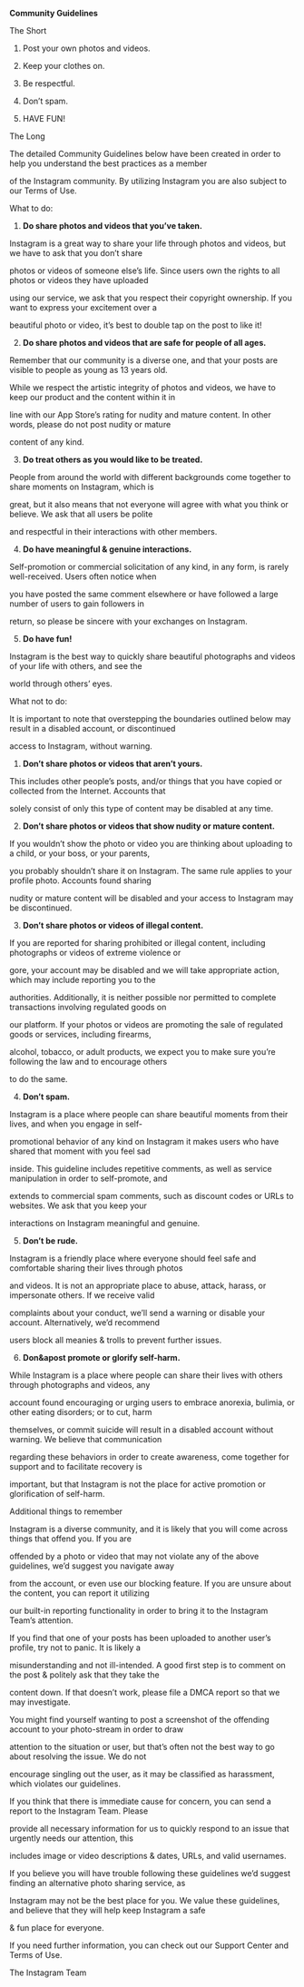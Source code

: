 **Community Guidelines**

The Short

1. Post your own photos and videos.

2. Keep your clothes on.

3. Be respectful.

4. Don’t spam.

5. HAVE FUN!

The Long

The detailed Community Guidelines below have been created in order to help you understand the best practices as a member

of the Instagram community. By utilizing Instagram you are also subject to our Terms of Use.

What to do:

1. **Do share photos and videos that you’ve taken.**

Instagram is a great way to share your life through photos and videos, but we have to ask that you don’t share

photos or videos of someone else’s life. Since users own the rights to all photos or videos they have uploaded

using our service, we ask that you respect their copyright ownership. If you want to express your excitement over a

beautiful photo or video, it’s best to double tap on the post to like it!

2. **Do share photos and videos that are safe for people of all ages.**

Remember that our community is a diverse one, and that your posts are visible to people as young as 13 years old.

While we respect the artistic integrity of photos and videos, we have to keep our product and the content within it in

line with our App Store’s rating for nudity and mature content. In other words, please do not post nudity or mature

content of any kind.

3. **Do treat others as you would like to be treated.**

People from around the world with different backgrounds come together to share moments on Instagram, which is

great, but it also means that not everyone will agree with what you think or believe. We ask that all users be polite

and respectful in their interactions with other members.

4. **Do have meaningful & genuine interactions.**

Self-promotion or commercial solicitation of any kind, in any form, is rarely well-received. Users often notice when

you have posted the same comment elsewhere or have followed a large number of users to gain followers in

return, so please be sincere with your exchanges on Instagram.

5. **Do have fun!**

Instagram is the best way to quickly share beautiful photographs and videos of your life with others, and see the

world through others’ eyes.

What not to do:

It is important to note that overstepping the boundaries outlined below may result in a disabled account, or discontinued

access to Instagram, without warning.

1. **Don’t share photos or videos that aren’t yours.**

This includes other people’s posts, and/or things that you have copied or collected from the Internet. Accounts that

solely consist of only this type of content may be disabled at any time.

2. **Don’t share photos or videos that show nudity or mature content.**

If you wouldn’t show the photo or video you are thinking about uploading to a child, or your boss, or your parents,

you probably shouldn’t share it on Instagram. The same rule applies to your profile photo. Accounts found sharing

nudity or mature content will be disabled and your access to Instagram may be discontinued.

3. **Don’t share photos or videos of illegal content.**

If you are reported for sharing prohibited or illegal content, including photographs or videos of extreme violence or

gore, your account may be disabled and we will take appropriate action, which may include reporting you to the

authorities. Additionally, it is neither possible nor permitted to complete transactions involving regulated goods on

our platform. If your photos or videos are promoting the sale of regulated goods or services, including firearms,

alcohol, tobacco, or adult products, we expect you to make sure you’re following the law and to encourage others

to do the same.

4. **Don’t spam.**

Instagram is a place where people can share beautiful moments from their lives, and when you engage in self-

promotional behavior of any kind on Instagram it makes users who have shared that moment with you feel sad

inside. This guideline includes repetitive comments, as well as service manipulation in order to self-promote, and

extends to commercial spam comments, such as discount codes or URLs to websites. We ask that you keep your

interactions on Instagram meaningful and genuine.

5. **Don’t be rude.**

Instagram is a friendly place where everyone should feel safe and comfortable sharing their lives through photos

and videos. It is not an appropriate place to abuse, attack, harass, or impersonate others. If we receive valid

complaints about your conduct, we’ll send a warning or disable your account. Alternatively, we’d recommend

users block all meanies & trolls to prevent further issues.

6. **Don&apost promote or glorify self-harm.**

While Instagram is a place where people can share their lives with others through photographs and videos, any

account found encouraging or urging users to embrace anorexia, bulimia, or other eating disorders; or to cut, harm

themselves, or commit suicide will result in a disabled account without warning. We believe that communication

regarding these behaviors in order to create awareness, come together for support and to facilitate recovery is

important, but that Instagram is not the place for active promotion or glorification of self-harm.

Additional things to remember

Instagram is a diverse community, and it is likely that you will come across things that offend you. If you are

offended by a photo or video that may not violate any of the above guidelines, we’d suggest you navigate away

from the account, or even use our blocking feature. If you are unsure about the content, you can report it utilizing

our built-in reporting functionality in order to bring it to the Instagram Team’s attention.

If you find that one of your posts has been uploaded to another user’s profile, try not to panic. It is likely a

misunderstanding and not ill-intended. A good first step is to comment on the post & politely ask that they take the

content down. If that doesn’t work, please file a DMCA report so that we may investigate.

You might find yourself wanting to post a screenshot of the offending account to your photo-stream in order to draw

attention to the situation or user, but that’s often not the best way to go about resolving the issue. We do not

encourage singling out the user, as it may be classified as harassment, which violates our guidelines.

If you think that there is immediate cause for concern, you can send a report to the Instagram Team. Please

provide all necessary information for us to quickly respond to an issue that urgently needs our attention, this

includes image or video descriptions & dates, URLs, and valid usernames.

If you believe you will have trouble following these guidelines we’d suggest finding an alternative photo sharing service, as

Instagram may not be the best place for you. We value these guidelines, and believe that they will help keep Instagram a safe

& fun place for everyone.

If you need further information, you can check out our Support Center and Terms of Use.

The Instagram Team

